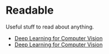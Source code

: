 # Readable
Useful stuff to read about anything.

 - [Deep Learning for Computer Vision](https://www.dropbox.com/sh/5veuq0yfqto49ee/AADI95r9emq-A75QXllISWw7a?dl=0)
- [Deep Learning for Computer Vision](https://www.dropbox.com/sh/5veuq0yfqto49ee/AADI95r9emq-A75QXllISWw7a?dl=0)

